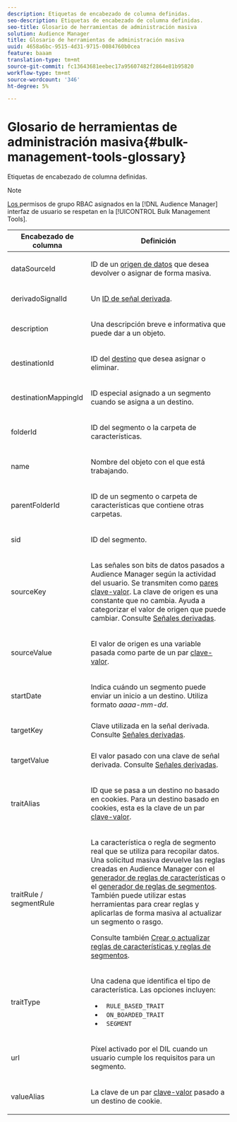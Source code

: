 ```yaml
---
description: Etiquetas de encabezado de columna definidas.
seo-description: Etiquetas de encabezado de columna definidas.
seo-title: Glosario de herramientas de administración masiva
solution: Audience Manager
title: Glosario de herramientas de administración masiva
uuid: 4658a6bc-9515-4d31-9715-0084760b0cea
feature: baaam
translation-type: tm+mt
source-git-commit: fc13643681eebec17a95607482f2864e81b95820
workflow-type: tm+mt
source-wordcount: '346'
ht-degree: 5%

---
```



# Glosario de herramientas de administración masiva{#bulk-management-tools-glossary}

Etiquetas de encabezado de columna definidas.

<!-- 

<p>r_bulk_glossary.xml </p>

 -->

>[!NOTE]
>
>[Los ](../../features/administration/administration-overview.md) permisos de grupo RBAC asignados en la  [!DNL Audience Manager] interfaz de usuario se respetan en la  [!UICONTROL Bulk Management Tools].

<table id="table_2C2BC2FB3EFC443C9A5AE18EFC6FABFD"> 
 <thead> 
  <tr> 
   <th colname="col1" class="entry"> Encabezado de columna </th> 
   <th colname="col2" class="entry"> Definición </th> 
  </tr> 
 </thead>
 <tbody> 
  <tr> 
   <td colname="col1"> <p> <span class="term"> dataSourceId</span> </p> </td> 
   <td colname="col2"> <p>ID de un <a href="../../features/datasources-list-and-settings.md#data-sources-list-and-settings"> origen de datos</a> que desea devolver o asignar de forma masiva. </p> </td> 
  </tr> 
  <tr> 
   <td colname="col1"> <p> <span class="term"> derivadoSignalId</span> </p> </td> 
   <td colname="col2"> <p>Un <a href="../../features/derived-signals.md"> ID de señal derivada</a>. </p> </td> 
  </tr> 
  <tr> 
   <td colname="col1"> <p> <span class="term"> description</span> </p> </td> 
   <td colname="col2"> <p>Una descripción breve e informativa que puede dar a un objeto. </p> </td> 
  </tr> 
  <tr> 
   <td colname="col1"> <p> <span class="term"> destinationId</span> </p> </td> 
   <td colname="col2"> <p>ID del <a href="../../features/destinations/destinations.md"> destino</a> que desea asignar o eliminar. </p> </td> 
  </tr> 
  <tr> 
   <td colname="col1"> <p> <span class="term"> destinationMappingId</span> </p> </td> 
   <td colname="col2"> <p>ID especial asignado a un segmento cuando se asigna a un destino. </p> </td> 
  </tr> 
  <tr> 
   <td colname="col1"> <p> <span class="term"> folderId</span> </p> </td> 
   <td colname="col2"> <p>ID del segmento o la carpeta de características. </p> </td> 
  </tr> 
  <tr> 
   <td colname="col1"> <p> <span class="term"> name</span> </p> </td> 
   <td colname="col2"> <p>Nombre del objeto con el que está trabajando. </p> </td> 
  </tr> 
  <tr> 
   <td colname="col1"> <p> <span class="term"> parentFolderId</span> </p> </td> 
   <td colname="col2"> <p>ID de un segmento o carpeta de características que contiene otras carpetas. </p> </td> 
  </tr> 
  <tr> 
   <td colname="col1"> <p> <span class="term"> sid</span> </p> </td> 
   <td colname="col2"> <p>ID del segmento. </p> </td> 
  </tr> 
  <tr> 
   <td colname="col1"> <p> <span class="term"> sourceKey</span> </p> </td> 
   <td colname="col2"> <p>Las señales son bits de datos pasados a <span class="keyword"> Audience Manager</span> según la actividad del usuario. Se transmiten como <a href="../../reference/key-value-pairs-explained.md"> pares clave-valor</a>. La clave de origen es una constante que no cambia. Ayuda a categorizar el valor de origen que puede cambiar. Consulte <a href="../../features/derived-signals.md"> Señales derivadas</a>. </p> </td> 
  </tr> 
  <tr> 
   <td colname="col1"> <p> <span class="term"> sourceValue</span> </p> </td> 
   <td colname="col2"> <p>El valor de origen es una variable pasada como parte de un par <a href="../../reference/key-value-pairs-explained.md"> clave-valor</a>. </p> </td> 
  </tr> 
  <tr> 
   <td colname="col1"> <p> <span class="term"> startDate</span> </p> </td> 
   <td colname="col2"> <p>Indica cuándo un segmento puede enviar un inicio a un destino. Utiliza formato <i>aaaa-mm-dd</i>. </p> </td> 
  </tr> 
  <tr> 
   <td colname="col1"> <p> <span class="term"> targetKey</span> </p> </td> 
   <td colname="col2">Clave utilizada en la señal derivada. Consulte <a href="../../features/derived-signals.md"> Señales derivadas</a>. </td> 
  </tr> 
  <tr> 
   <td colname="col1"> <p> <span class="term"> targetValue</span> </p> </td> 
   <td colname="col2"> <p>El valor pasado con una clave de señal derivada. Consulte <a href="../../features/derived-signals.md"> Señales derivadas</a>. </p> </td> 
  </tr> 
  <tr> 
   <td colname="col1"> <p> <span class="term"> traitAlias</span> </p> </td> 
   <td colname="col2"> <p>ID que se pasa a un destino no basado en cookies. Para un destino basado en cookies, esta es la clave de un par <a href="../../reference/key-value-pairs-explained.md"> clave-valor</a>. </p> </td> 
  </tr> 
  <tr> 
   <td colname="col1"> <p> <span class="term"> traitRule / segmentRule</span> </p> </td> 
   <td colname="col2"> <p>La característica o regla de segmento real que se utiliza para recopilar datos. Una solicitud masiva devuelve las reglas creadas en <span class="keyword"> Audience Manager</span> con el <a href="../../features/traits/about-trait-builder.md"> generador de reglas de características</a> o el <a href="../../features/segments/segment-builder.md"> generador de reglas de segmentos</a>. También puede utilizar estas herramientas para crear reglas y aplicarlas de forma masiva al actualizar un segmento o rasgo. </p> <p>Consulte también <a href="../../reference/bulk-management-tools/bulk-rules.md"> Crear o actualizar reglas de características y reglas de segmentos</a>. </p> </td> 
  </tr> 
  <tr> 
   <td colname="col1"> <p> <span class="term"> traitType</span> </p> </td> 
   <td colname="col2"> <p>Una cadena que identifica el tipo de característica. Las opciones incluyen: </p> 
    <ul id="ul_AB5B4F87B14241DCBBE44B0B7BD4EF72"> 
     <li id="li_21F9412CDDC64FAA888C6542E284C436"> <code> RULE_BASED_TRAIT</code> </li> 
     <li id="li_5A5EA9A1EC5C45C991875EBBE7979A5A"> <code> ON_BOARDED_TRAIT </code> </li> 
     <li id="li_F38B58ADE3324E97A71E3F94F11945BE"> <code> SEGMENT</code> </li> 
    </ul> </td> 
  </tr> 
  <tr> 
   <td colname="col1"> <p> <span class="term"> url</span> </p> </td> 
   <td colname="col2"> <p>Píxel activado por el DIL cuando un usuario cumple los requisitos para un segmento. </p> </td> 
  </tr> 
  <tr> 
   <td colname="col1"> <p> <span class="term"> valueAlias</span> </p> </td> 
   <td colname="col2"> <p>La clave de un par <a href="../../reference/key-value-pairs-explained.md"> clave-valor</a> pasado a un destino de cookie. </p> </td> 
  </tr> 
 </tbody> 
</table>

